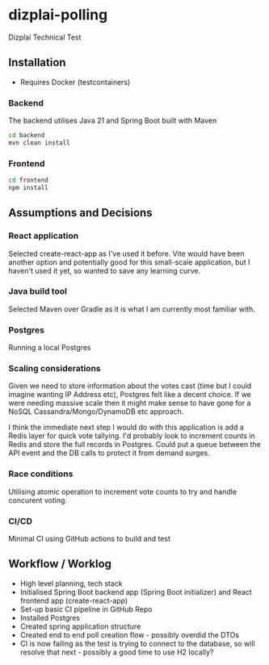 # dizplai-polling

Dizplai Technical Test

## Installation

- Requires Docker (testcontainers)

### Backend

The backend utilises Java 21 and Spring Boot built with Maven

```bash
cd backend
mvn clean install
```

### Frontend

```bash
cd frontend
npm install
```

## Assumptions and Decisions

### React application

Selected create-react-app as I've used it before. Vite would have been another option and potentially good for this small-scale application, but I haven't used it yet, so wanted to save any learning curve.

### Java build tool

Selected Maven over Gradle as it is what I am currently most familiar with.

### Postgres

Running a local Postgres

### Scaling considerations

Given we need to store information about the votes cast (time but I could imagine wanting IP Address etc), Postgres felt like a decent choice.
If we were needing massive scale then it might make sense to have gone for a NoSQL Cassandra/Mongo/DynamoDB etc approach.

I think the immediate next step I would do with this application is add a Redis layer for quick vote tallying.
I'd probably look to increment counts in Redis and store the full records in Postgres. Could put a queue between the API event and the DB calls to protect it from demand surges.

### Race conditions

Utilising atomic operation to increment vote counts to try and handle concurent voting.

### CI/CD

Minimal CI using GitHub actions to build and test

## Workflow / Worklog

- High level planning, tech stack
- Initialised Spring Boot backend app (Spring Boot initializer) and React frontend app (create-react-app)
- Set-up basic CI pipeline in GitHub Repo
- Installed Postgres
- Created spring application structure
- Created end to end poll creation flow - possibly overdid the DTOs
- CI is now failing as the test is trying to connect to the database, so will resolve that next - possibly a good time to use H2 locally?
